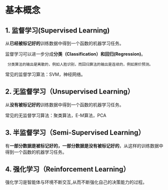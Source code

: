 # 基本概念

## 1. 监督学习(Supervised Learning)

从**已经被标记好的**训练数据中得到一个函数的机器学习任务。

监督学习可以进一步分成**分类（Classification）**和**回归(Regression)**。

` 分类算法的输出是离散的，例如人脸识别，而回归算法的输出是连续的，例如房价预测。`

常见的监督学习算法：SVM，神经网络。

## 2. 无监督学习（Unsupervised Learning）

从**没有被标记好的**训练数据中得到一个函数的机器学习任务。

常见的无监督学习算法：聚类算法，E-M算法，PCA

## 3. 半监督学习（Semi-Supervised Learning）

有**一部分数据是被标记好的，一部分数据是没有被标记好的**，从这样的训练数据中得到一个函数的机器学习任务。

## 4. 强化学习（Reinforcement Learning）

强化学习是智能体与环境不断交互,从而不断强化自己的决策能力的过程。
